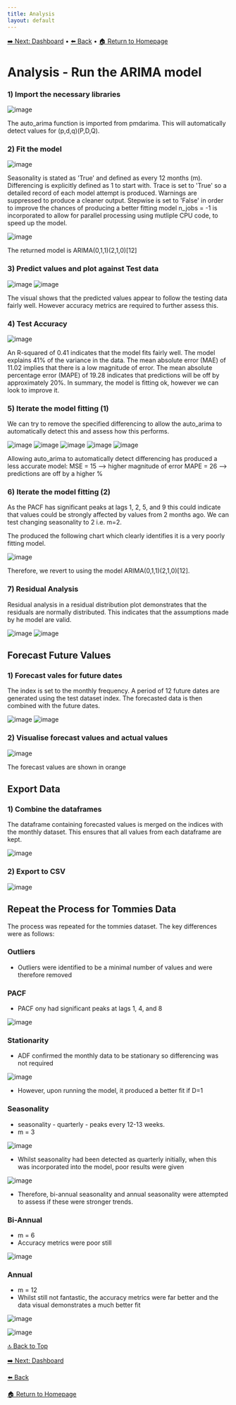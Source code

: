 ```yaml
---
title: Analysis
layout: default
---
```

[➡️ Next: Dashboard]({{site.baseurl}}/Dashboard) • [⬅️ Back]({{site.baseurl}}/Data-Preparation) • [🏠 Return to Homepage]({{site.baseurl}}/index)

# Analysis - Run the ARIMA model
### 1) Import the necessary libraries

![image](https://github.com/user-attachments/assets/c373dc90-ac2e-4182-8a89-0b6185e38922)

The auto_arima function is imported from pmdarima. This will automatically detect values for (p,d,q)(P,D,Q).

### 2) Fit the model

![image](https://github.com/user-attachments/assets/9716c8c3-461e-4c75-8fe5-9944a024c8ec)

Seasonality is stated as 'True' and defined as every 12 months (m). Differencing is explicitly defined as 1 to start with.
Trace is set to 'True' so a detailed record of each model attempt is produced.
Warnings are suppressed to produce a cleaner output.
Stepwise is set to 'False' in order to improve the chances of producing a better fitting model
n_jobs = -1 is incorporated to allow for parallel processing using mutliple CPU code, to speed up the model.

![image](https://github.com/user-attachments/assets/58486873-b292-4216-b513-d98b80003393)

The returned model is ARIMA(0,1,1)(2,1,0)[12]

### 3) Predict values and plot against Test data

![image](https://github.com/user-attachments/assets/19a588df-68fc-4113-9047-8b3cae3f7380)
![image](https://github.com/user-attachments/assets/078c9fc4-7d24-4e22-90c4-aed0f96a0520)

The visual shows that the predicted values appear to follow the testing data fairly well. However accuracy metrics are required to further assess this.

### 4) Test Accuracy

![image](https://github.com/user-attachments/assets/677df5ce-54cb-4195-bd35-1e3b789798fc)

An R-squared of 0.41 indicates that the model fits fairly well. The model explains 41% of the variance in the data.
The mean absolute error (MAE) of 11.02 implies that there is a low magnitude of error.
The mean absolute percentage error (MAPE) of 19.28 indicates that predictions will be off by approximately 20%. 
In summary, the model is fitting ok, however we can look to improve it.

### 5) Iterate the model fitting (1)
We can try to remove the specified differencing to allow the auto_arima to automatically detect this and assess how this performs.

![image](https://github.com/user-attachments/assets/85bc3cd2-bf8e-405a-b562-7a4970516989)
![image](https://github.com/user-attachments/assets/8896e4e6-49a9-4226-8b51-82d2ebb8d66b)
![image](https://github.com/user-attachments/assets/aa2ded90-30cb-406d-8db0-831833087303)
![image](https://github.com/user-attachments/assets/cebd056d-da93-4f40-8559-4b9d18419924)
![image](https://github.com/user-attachments/assets/5b91ebaf-b9ed-49b8-8213-5a0c8b91aa0a)

Allowing auto_arima to automatically detect differencing has produced a less accurate model:
MSE = 15 --> higher magnitude of error
MAPE = 26 --> predictions are off by a higher %

### 6) Iterate the model fitting (2)
As the PACF has significant peaks at lags 1, 2, 5, and 9 this could indicate that values could be strongly affected by values from 2 months ago. We can test changing seasonality to  2 i.e. m=2.

The produced the following chart which clearly identifies it is a very poorly fitting model.

![image](https://github.com/user-attachments/assets/c3b5c290-981d-4086-8898-5ebff674a1b0)

Therefore, we revert to using the model ARIMA(0,1,1)(2,1,0)[12].

### 7) Residual Analysis
Residual analysis in a residual distribution plot demonstrates that the residuals are normally distributed. This indicates that the assumptions made by he model are valid.

![image](https://github.com/user-attachments/assets/2b8b1807-d810-4584-8cb8-19b773adc89d)
![image](https://github.com/user-attachments/assets/e74266f3-893f-400b-92ef-1a7243937267)

## Forecast Future Values
### 1) Forecast vales for future dates
The index is set to the monthly frequency.
A period of 12 future dates are generated using the test dataset index.
The forecasted data is then combined with the future dates.

![image](https://github.com/user-attachments/assets/6263e366-fa7b-46a8-a462-2f09c2942e05)
![image](https://github.com/user-attachments/assets/2e6bc544-3297-4d79-b715-47d9571a1e1c)

### 2) Visualise forecast values and actual values

![image](https://github.com/user-attachments/assets/155d4337-fe2f-4278-8a29-b4455d5bf4f2)

The forecast values are shown in orange

## Export Data
### 1) Combine the dataframes
The dataframe containing forecasted values is merged on the indices with the monthly dataset. This ensures that all values from each dataframe are kept.

![image](https://github.com/user-attachments/assets/4de20324-8a2e-4eff-b160-d5bb4d9d68fa)

### 2) Export to CSV

![image](https://github.com/user-attachments/assets/d60b6199-cd6b-4144-9f55-faa0df005a8a)

## Repeat the Process for Tommies Data
The process was repeated for the tommies dataset. The key differences were as follows:

### Outliers
* Outliers were identified to be a minimal number of values and were therefore removed

### PACF
* PACF ony had significant peaks at lags 1, 4, and 8
  
![image](https://github.com/user-attachments/assets/47c4ba2d-aa50-49f3-b936-ce0979ba05fd)

### Stationarity
* ADF confirmed the monthly data to be stationary so differencing was not required
  
![image](https://github.com/user-attachments/assets/54bb1c1a-2c86-4cb6-b14b-baee456cbfba)

* However, upon running the model, it produced a better fit if D=1

### Seasonality
* seasonality - quarterly - peaks every 12-13 weeks.
* m = 3

![image](https://github.com/user-attachments/assets/f9efbf32-933e-4c36-a8b9-f2b7afb5c470)

* Whilst seasonality had been detected as quarterly initially, when this was incorporated into the model, poor results were given
  
![image](https://github.com/user-attachments/assets/4d3223c1-3d4e-404a-bbe4-8fc361fbc6d8)

* Therefore, bi-annual seasonality and annual seasonality were attempted to assess if these were stronger trends.

### Bi-Annual
* m = 6
* Accuracy metrics were poor still
  
![image](https://github.com/user-attachments/assets/826f7f86-bd7b-4494-9cf1-e31daae2ea62)

### Annual
* m = 12
* Whilst still not fantastic, the accuracy metrics were far better and the data visual demonstrates a much better fit
  
![image](https://github.com/user-attachments/assets/811bc77a-b96a-4224-bd0d-f6510529422a)

![image](https://github.com/user-attachments/assets/29c25474-d7df-4a29-babf-3e1ed54416e4)

[🔝 Back to Top](#top)

[➡️ Next: Dashboard]({{site.baseurl}}/Dashboard)

[⬅️ Back]({{site.baseurl}}/Data-Preparation)

[🏠 Return to Homepage]({{site.baseurl}}/index)

